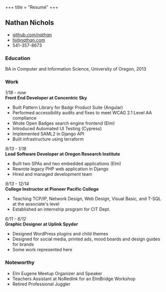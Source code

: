 +++
title = "Resumé"
+++


## Nathan Nichols

 - [github.com/nqthqn](https://github.com/nqthqn)
 - hi@nqthqn.com
 - 541-357-8673

### Education

BA in Computer and Information Science, University of Oregon, 2013

### Work

_1/18 - now_   
**Front End Developer at Concentric Sky**

* Built Pattern Library for Badgr Product Suite (Angular)
* Performed accessibility audits and fixes to meet WCAG 2.1 Level AA compliance
* Wrote Open Badges search engine frontend (Elm)
* Introduced Automated UI Testing (Cypress)
* Implemented SAML2 in Django API
* Built infrastructure using terraform

_9/13 - 1/18_   
**Lead Software Developer at Oregon Research Institute**

* Built two SPAs and two embedded applications (Elm)
* Rewrote legacy PHP web application in Django
* Hired and managed development team

_9/13 - 12/14_   
**College Instructor at Pioneer Pacific College**

* Teaching TCP/IP, Network Design, Web Design, Visual Basic, and T-SQL at the associate's level
* Established an internship program for CIT Dept.

_6/11 - 6/12_   
**Graphic Designer at Uplink Spyder**

* Designed WordPress plugins and child themes
* Designed for social media, printed ads, mood boards and design guides for brands
* Some work represented here

### Noteworthy

* Elm Eugene Meetup Organizer and Speaker
* Teachers Assistant at NoRedInk for an ElmBridge Workshop
* Retired Professional Juggler
